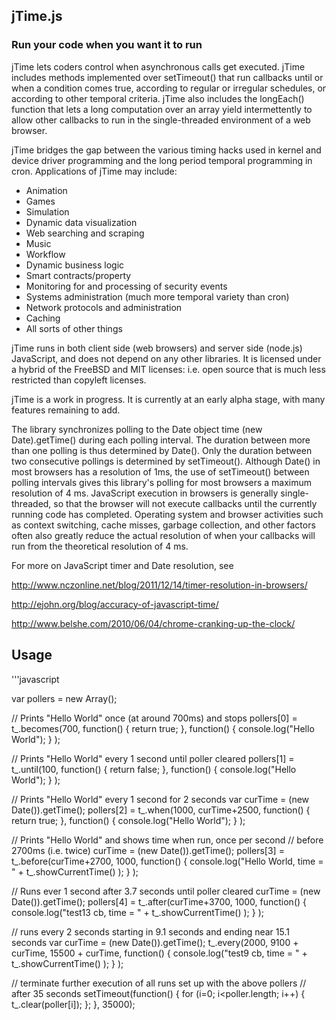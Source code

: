 ## jTime.js
### Run your code when you want it to run


jTime lets coders control when asynchronous calls get executed. jTime 
includes methods implemented over setTimeout() that run callbacks 
until or when a condition comes true, according to regular or irregular 
schedules, or according to other temporal criteria. jTime also 
includes the longEach() function that lets a long computation 
over an array yield intermettently to allow other callbacks to run in 
the single-threaded environment of a web browser.

jTime bridges the gap between the various timing hacks used in kernel and 
device driver programming and the long period temporal programming in 
cron. Applications of jTime may include:

* Animation
* Games
* Simulation
* Dynamic data visualization
* Web searching and scraping
* Music
* Workflow
* Dynamic business logic
* Smart contracts/property
* Monitoring for and processing of security events
* Systems administration (much more temporal variety than cron)
* Network protocols and administration 
* Caching
* All sorts of other things

jTime runs in both client side (web browsers) and server side (node.js) 
JavaScript, and does not depend on any other libraries. It is licensed 
under a hybrid of the FreeBSD and MIT licenses: i.e. open source that is 
much less restricted than copyleft licenses.

jTime is a work in progress. It is currently at an early alpha
stage, with many features remaining to add.

The library synchronizes polling to the Date object time
        (new Date).getTime()
during each polling interval. The duration between more than one
polling is thus determined by Date(). Only the duration between 
two consecutive pollings is determined by setTimeout(). Although
Date() in most browsers has a resolution of 1ms, the use of
setTimeout() between polling intervals gives this library's polling 
for most browsers a maximum resolution of 4 ms.  JavaScript execution in 
browsers is generally single-threaded, so that the browser will not execute 
callbacks until the currently running code has completed.  Operating system and
browser activities such as context switching, cache misses, garbage
collection, and other factors often also greatly reduce the actual
resolution of when your callbacks will run from the theoretical 
resolution of 4 ms.


For more on JavaScript timer and Date resolution, see 

http://www.nczonline.net/blog/2011/12/14/timer-resolution-in-browsers/

http://ejohn.org/blog/accuracy-of-javascript-time/

http://www.belshe.com/2010/06/04/chrome-cranking-up-the-clock/

## Usage
'''javascript

var pollers = new Array();

//  Prints "Hello World" once (at around 700ms) and stops
pollers[0] = t_.becomes(700, function() { return true; }, 
              function() { console.log("Hello World"); } );

//  Prints "Hello World" every 1 second until poller cleared
pollers[1] = t_.until(100, function() { return false; }, 
               function() { console.log("Hello World"); } );


// Prints "Hello World" every 1 second for 2 seconds
var curTime = (new Date()).getTime();
pollers[2] = t_.when(1000, curTime+2500, function() { return true; }, 
             function() { console.log("Hello World"); } );


// Prints "Hello World" and shows time when run, once per second
// before 2700ms (i.e. twice)
curTime = (new Date()).getTime();
pollers[3] = t_.before(curTime+2700, 1000,
          function() { 
	    console.log("Hello World, time = " + t_.showCurrentTime() ); 
	  } );


// Runs ever 1 second after 3.7 seconds until poller cleared
curTime = (new Date()).getTime();
pollers[4] = t_.after(curTime+3700, 1000,
          function() { 
	    console.log("test13 cb, time = " + t_.showCurrentTime() ); 
	   } );


// runs every 2 seconds starting in 9.1 seconds and ending near 15.1 seconds
var curTime = (new Date()).getTime();
t_.every(2000, 9100 + curTime, 15500 + curTime,
        function() { 
	          console.log("test9 cb, time = " + t_.showCurrentTime() ); 
		          } );


// terminate further execution of all runs set up with the above pollers
// after 35 seconds
setTimeout(function() {
              for (i=0; i<poller.length; i++) {
	        t_.clear(poller[i]);
	      };
           }, 35000);

